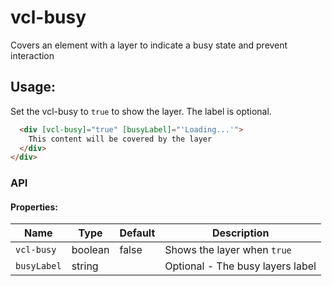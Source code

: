 # vcl-busy

Covers an element with a layer to indicate a busy state and prevent interaction

## Usage:

Set the vcl-busy to `true` to show the layer. The label is optional.

```html
  <div [vcl-busy]="true" [busyLabel]="'Loading...'">
    This content will be covered by the layer
  </div>
</div>
```

### API

#### Properties:

| Name                | Type        | Default  | Description
| ------------        | ----------- | -------- |--------------
| `vcl-busy`          | boolean     | false    | Shows the layer when `true`
| `busyLabel`         | string      |          | Optional - The busy layers label

